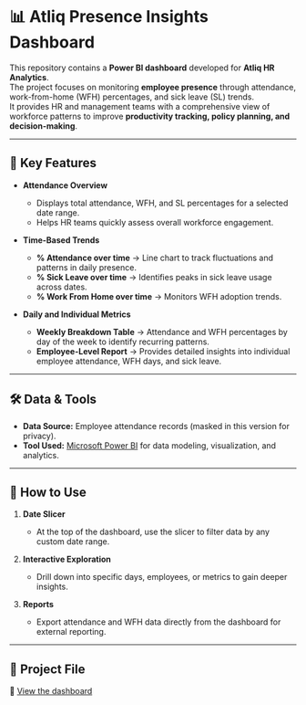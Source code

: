 # 📊 Atliq Presence Insights Dashboard

This repository contains a **Power BI dashboard** developed for **Atliq HR Analytics**.  
The project focuses on monitoring **employee presence** through attendance, work-from-home (WFH) percentages, and sick leave (SL) trends.  
It provides HR and management teams with a comprehensive view of workforce patterns to improve **productivity tracking, policy planning, and decision-making**.  

---

## 🔑 Key Features

- **Attendance Overview**  
  - Displays total attendance, WFH, and SL percentages for a selected date range.  
  - Helps HR teams quickly assess overall workforce engagement.  

- **Time-Based Trends**  
  - **% Attendance over time** → Line chart to track fluctuations and patterns in daily presence.  
  - **% Sick Leave over time** → Identifies peaks in sick leave usage across dates.  
  - **% Work From Home over time** → Monitors WFH adoption trends.  

- **Daily and Individual Metrics**  
  - **Weekly Breakdown Table** → Attendance and WFH percentages by day of the week to identify recurring patterns.  
  - **Employee-Level Report** → Provides detailed insights into individual employee attendance, WFH days, and sick leave.  

---

## 🛠️ Data & Tools

- **Data Source:** Employee attendance records (masked in this version for privacy).  
- **Tool Used:** [Microsoft Power BI](https://powerbi.microsoft.com/) for data modeling, visualization, and analytics.  

---

## 📂 How to Use

1. **Date Slicer**  
   - At the top of the dashboard, use the slicer to filter data by any custom date range.  

2. **Interactive Exploration**  
   - Drill down into specific days, employees, or metrics to gain deeper insights.  

3. **Reports**  
   - Export attendance and WFH data directly from the dashboard for external reporting.  

---

## 📑 Project File

🔗 [View the dashboard](https://github.com/yogendrabharat/PowerBI-HR-Analytics/blob/main/HR%20Analytics%20Atliq_masked.pdf)
